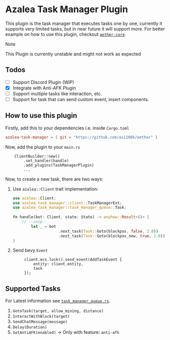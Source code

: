 # Azalea Task Manager Plugin

This plugin is the task manager that executes tasks one by one, currently it supports very limited tasks,
but in near future it will support more. For better example on how to use this plugin, checkout
[`aether-core`](../../aether-core).

> [!NOTE]
> This Plugin is currently unstable and might not work as expected

## Todos

- [ ] Support Discord Plugin (WIP)
- [x] Integrate with Anti-AFK Plugin
- [ ] Support multiple tasks like interaction, etc.
- [ ] Support for task that can send custom event, insert components.

## How to use this plugin

Firstly, add this to your dependencies i.e. inside `Cargo.toml`
```toml
azalea-task-manager = { git = "https://github.com/as1100k/aether" }
```

Now, add the plugin to your `main.rs`
```text
    ClientBuilder::new()
        .set_handler(handle)
        .add_plugins(TaskManagerPlugin)
        ...
```

Now, to create a new task, there are two ways:

1. Use `azalea::Client` trait implementation:
    ```rust
    use azalea::Client;
    use azalea_task_manager::client::TaskManagerExt;
    use azalea_task_manager::task_manager_queue::Task;
        
    fn handle(bot: Client, state: State) -> anyhow::Result<()> {
        // --snip--
            let _ = bot
                        .next_task(Task::Goto(blockpos, false, 2.0))
                        .next_task(Task::Goto(blockpos_new, true, 2.0));
    }    
    ```    

2. Send bevy `Event`
   ```text
        client.ecs.lock().send_event(AddTaskEvent {
            entity: client.entity,
            task
        });
   ```

## Supported Tasks
For Latest information see [`task_manager_queue.rs`](./src/task_manager_queue.rs).

1. `GotoTask(target, allow_mining, distance)`
2. `InteractWithBlock(target)`
3. `SendChatMessage(message)`
4. `Delay(Duration)`
5. `SetAntiAFK(enabled)` -> Only with feature: `anti-afk`